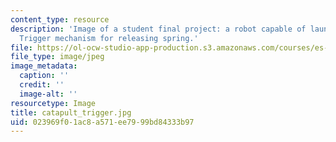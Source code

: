 ```yaml
---
content_type: resource
description: 'Image of a student final project: a robot capable of launching a projectile.
  Trigger mechanism for releasing spring.'
file: https://ol-ocw-studio-app-production.s3.amazonaws.com/courses/es-293-lego-robotics-spring-2007/023969f01ac8a571ee7999bd84333b97_catapult_trigger.jpg
file_type: image/jpeg
image_metadata:
  caption: ''
  credit: ''
  image-alt: ''
resourcetype: Image
title: catapult_trigger.jpg
uid: 023969f0-1ac8-a571-ee79-99bd84333b97
---
```

